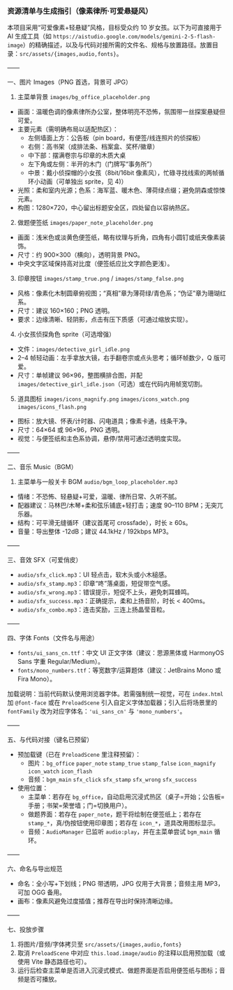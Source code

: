 ### 资源清单与生成指引（像素律所·可爱悬疑风）

本项目采用“可爱像素+轻悬疑”风格，目标受众约 10 岁女孩。以下为可直接用于 AI 生成工具（如 `https://aistudio.google.com/models/gemini-2-5-flash-image`）的精确描述，以及与代码对接所需的文件名、规格与放置路径。放置目录：`src/assets/{images,audio,fonts}`。

——

一、图片 Images（PNG 首选，背景可 JPG）

1) 主菜单背景 `images/bg_office_placeholder.png`
- 画面：温暖色调的像素律所办公室，整体明亮不恐怖，氛围带一丝探案悬疑但可爱。
- 主要元素（需明确布局以适配热区）：
  - 左侧墙面上方：公告板（pin board，有便签/线连照片的侦探板）
  - 右侧：高书架（成排法条、档案盒、奖杯/徽章）
  - 中下部：摆满卷宗与印章的木质大桌
  - 左下角或左侧：半开的木门（门牌写“事务所”）
  - 中景：戴小侦探帽的小女孩（8bit/16bit 像素风），忙碌寻找线索的两帧循环小动画（可单独出 sprite，见 4)）
- 光照：柔和室内光源；色系：海军蓝、暖木色、薄荷绿点缀；避免阴森或惊悚元素。
- 构图：1280×720，中心留出标题安全区，四处留白以容纳热区。

2) 做题便签纸 `images/paper_note_placeholder.png`
- 画面：浅米色或淡黄色便签纸，略有纹理与折角，四角有小圆钉或纸夹像素装饰。
- 尺寸：约 900×300（横向），透明背景 PNG。
- 中央文字区域保持高对比度（便签纸应比文字颜色更浅）。

3) 印章按钮 `images/stamp_true.png` / `images/stamp_false.png`
- 风格：像素化木制圆章俯视图；“真相”章为薄荷绿/青色系；“伪证”章为珊瑚红系。
- 尺寸：建议 160×160；PNG 透明。
- 要求：边缘清晰、轻阴影，点击有压下质感（可通过缩放实现）。

4) 小女孩侦探角色 sprite（可选增强）
- 文件：`images/detective_girl_idle.png`
- 2–4 帧轻动画：左手拿放大镜，右手翻卷宗或点头思考；循环帧数少，Q 版可爱。
- 尺寸：单帧建议 96×96，整图横排合图，并配 `images/detective_girl_idle.json`（可选）或在代码内用帧宽切割。

5) 道具图标 `images/icons_magnify.png` `images/icons_watch.png` `images/icons_flash.png`
- 图标：放大镜、怀表/计时器、闪电道具；像素卡通，线条干净。
- 尺寸：64×64 或 96×96，PNG 透明。
- 视觉：与便签纸和主色系协调，悬停/禁用可通过透明度实现。

——

二、音乐 Music（BGM）

1) 主菜单与一般关卡 BGM `audio/bgm_loop_placeholder.mp3`
- 情绪：不恐怖、轻悬疑+可爱，温暖、律所日常、久听不腻。
- 配器建议：马林巴/木琴+柔和弦乐铺底+轻打击；速度 90–110 BPM；无突兀乐器。
- 结构：可平滑无缝循环（建议首尾可 crossfade），时长 ≥ 60s。
- 音量：导出整体 -12dB；建议 44.1kHz / 192kbps MP3。

——

三、音效 SFX（可爱俏皮）

- `audio/sfx_click.mp3`：UI 轻点击，软木头或小木槌感。
- `audio/sfx_stamp.mp3`：印章“咚”落桌面，短促带空气感。
- `audio/sfx_wrong.mp3`：错误提示，短促不上头，避免刺耳蜂鸣。
- `audio/sfx_success.mp3`：正确提示，柔和上扬音阶，时长 < 400ms。
- `audio/sfx_combo.mp3`：连击奖励，三连上扬晶莹音粒。

——

四、字体 Fonts（文件名与用途）

- `fonts/ui_sans_cn.ttf`：中文 UI 正文字体（建议：思源黑体或 HarmonyOS Sans 字重 Regular/Medium）。
- `fonts/mono_numbers.ttf`：等宽数字/运算题体（建议：JetBrains Mono 或 Fira Mono）。

加载说明：当前代码默认使用浏览器字体。若需强制统一视觉，可在 `index.html` 加 `@font-face` 或在 `PreloadScene` 引入自定义字体加载器；引入后将场景里的 `fontFamily` 改为对应字体名：`'ui_sans_cn'` 与 `'mono_numbers'`。

——

五、与代码对接（键名已预留）

- 预加载键（已在 `PreloadScene` 里注释预留）：
  - 图片：`bg_office` `paper_note` `stamp_true` `stamp_false` `icon_magnify` `icon_watch` `icon_flash`
  - 音频：`bgm_main` `sfx_click` `sfx_stamp` `sfx_wrong` `sfx_success`
- 使用位置：
  - 主菜单：若存在 `bg_office`，自动启用沉浸式热区（桌子=开始；公告板=手册；书架=荣誉墙；门=切换用户）。
  - 做题界面：若存在 `paper_note`，题干将绘制在便签纸上；若存在 `stamp_*`，真/伪按钮使用印章图；若存在 `icon_*`，道具改用图标显示。
  - 音频：`AudioManager` 已监听 `audio:play`，并在主菜单尝试 `bgm_main` 循环。

——

六、命名与导出规范

- 命名：全小写+下划线；PNG 带透明，JPG 仅用于大背景；音频主用 MP3，可加 OGG 备用。
- 画布：像素风避免过度插值；推荐在导出时保持清晰边缘。

——

七、投放步骤

1) 将图片/音频/字体拷贝至 `src/assets/{images,audio,fonts}`
2) 取消 `PreloadScene` 中对应 `this.load.image/audio` 的注释以启用预加载（或使用 Vite 静态路径也可）。
3) 运行后检查主菜单是否进入沉浸式模式、做题界面是否启用便签纸与图标；音频是否可播放。
